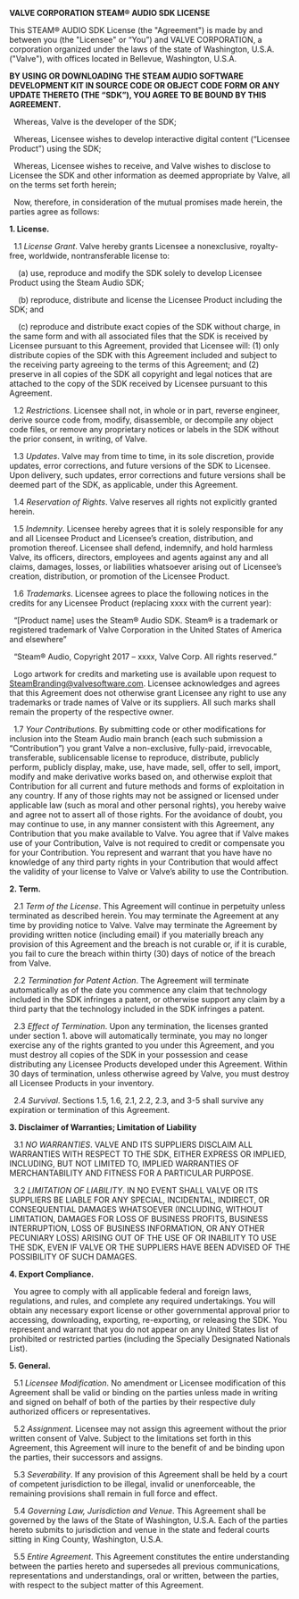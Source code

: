 **VALVE CORPORATION**
**STEAM&reg; AUDIO SDK LICENSE**

This STEAM&reg; AUDIO SDK License (the "Agreement") is made by and between you (the "Licensee" or “You”) and VALVE CORPORATION, a corporation organized under the laws of the state of Washington, U.S.A. ("Valve"), with offices located in Bellevue, Washington, U.S.A.

**BY USING OR DOWNLOADING THE STEAM AUDIO SOFTWARE DEVELOPMENT KIT IN SOURCE CODE OR OBJECT CODE FORM OR ANY UPDATE THERETO (THE “SDK”), YOU AGREE TO BE BOUND BY THIS AGREEMENT.**

&nbsp; Whereas, Valve is the developer of the SDK;

&nbsp; Whereas, Licensee wishes to develop interactive digital content (“Licensee Product”) using the SDK;

&nbsp; Whereas, Licensee wishes to receive, and Valve wishes to disclose to Licensee the SDK and other information as deemed appropriate by Valve, all on the terms set forth herein;

&nbsp; Now, therefore, in consideration of the mutual promises made herein, the parties agree as follows:

**1. License.**

&nbsp; 1.1 *License Grant*. Valve hereby grants Licensee a nonexclusive, royalty-free, worldwide, nontransferable license to:

&nbsp; &nbsp; (a) use, reproduce and modify the SDK solely to develop Licensee Product using the Steam Audio SDK;

&nbsp; &nbsp; (b) reproduce, distribute and license the Licensee Product including the SDK; and

&nbsp; &nbsp; (c) reproduce and distribute exact copies of the SDK without charge, in the same form and with all associated files that the SDK is received by Licensee pursuant to this Agreement, provided that Licensee will: (1) only distribute copies of the SDK with this Agreement included and subject to the receiving party agreeing to the terms of this Agreement; and (2) preserve in all copies of the SDK all copyright and legal notices that are attached to the copy of the SDK received by Licensee pursuant to this Agreement.

&nbsp; 1.2 *Restrictions*. Licensee shall not, in whole or in part, reverse engineer, derive source code from, modify, disassemble, or decompile any object code files, or remove any proprietary notices or labels in the SDK without the prior consent, in writing, of Valve.

&nbsp; 1.3 *Updates*. Valve may from time to time, in its sole discretion, provide updates, error corrections, and future versions of the SDK to Licensee. Upon delivery, such updates, error corrections and future versions shall be deemed part of the SDK, as applicable, under this Agreement.

&nbsp; 1.4 *Reservation of Rights*. Valve reserves all rights not explicitly granted herein.

&nbsp; 1.5 *Indemnity*. Licensee hereby agrees that it is solely responsible for any and all Licensee Product and Licensee’s creation, distribution, and promotion thereof. Licensee shall defend, indemnify, and hold harmless Valve, its officers, directors, employees and agents against any and all claims, damages, losses, or liabilities whatsoever arising out of Licensee’s creation, distribution, or promotion of the Licensee Product.

&nbsp; 1.6 *Trademarks*. Licensee agrees to place the following notices in the credits for any Licensee Product (replacing xxxx with the current year):

&nbsp; “\[Product name\] uses the Steam&reg; Audio SDK. Steam&reg; is a trademark or registered trademark of Valve Corporation in the United States of America and elsewhere”

&nbsp; “Steam&reg; Audio, Copyright 2017 – xxxx, Valve Corp. All rights reserved.”

&nbsp; Logo artwork for credits and marketing use is available upon request to <SteamBranding@valvesoftware.com>. Licensee acknowledges and agrees that this Agreement does not otherwise grant Licensee any right to use any trademarks or trade names of Valve or its suppliers. All such marks shall remain the property of the respective owner.

&nbsp; 1.7 *Your Contributions*. By submitting code or other modifications for inclusion into the Steam Audio main branch (each such submission a “Contribution”) you grant Valve a non-exclusive, fully-paid, irrevocable, transferable, sublicensable license to reproduce, distribute, publicly perform, publicly display, make, use, have made, sell, offer to sell, import, modify and make derivative works based on, and otherwise exploit that Contribution for all current and future methods and forms of exploitation in any country.  If any of those rights may not be assigned or licensed under applicable law (such as moral and other personal rights), you hereby waive and agree not to assert all of those rights.  For the avoidance of doubt, you may continue to use, in any manner consistent with this Agreement, any Contribution that you make available to Valve. You agree that if Valve makes use of your Contribution, Valve is not required to credit or compensate you for your Contribution. You represent and warrant that you have have no knowledge of any third party rights in your Contribution that would affect the validity of your license to Valve or Valve’s ability to use the Contribution.


**2. Term.**

&nbsp; 2.1 *Term of the License*. This Agreement will continue in perpetuity unless terminated as described herein. You may terminate the Agreement at any time by providing notice to Valve. Valve may terminate the Agreement by providing written notice (including email) if you materially breach any provision of this Agreement and the breach is not curable or, if it is curable, you fail to cure the breach within thirty (30) days of notice of the breach from Valve.

&nbsp; 2.2 *Termination for Patent Action*. The Agreement will terminate automatically as of the date you commence any claim that technology included in the SDK infringes a patent, or otherwise support any claim by a third party that the technology included in the SDK infringes a patent.

&nbsp; 2.3 *Effect of Termination*. Upon any termination, the licenses granted under section 1. above will automatically terminate, you may no longer exercise any of the rights granted to you under this Agreement, and you must destroy all copies of the SDK in your possession and cease distributing any Licensee Products developed under this Agreement. Within 30 days of termination, unless otherwise agreed by Valve, you must destroy all Licensee Products in your inventory.

&nbsp; 2.4 *Survival*. Sections 1.5, 1.6, 2.1, 2.2, 2.3, and 3-5 shall survive any expiration or termination of this Agreement.

**3. Disclaimer of Warranties; Limitation of Liability**

&nbsp; 3.1 *NO WARRANTIES*. VALVE AND ITS SUPPLIERS DISCLAIM ALL WARRANTIES WITH RESPECT TO THE SDK, EITHER EXPRESS OR IMPLIED, INCLUDING, BUT NOT LIMITED TO, IMPLIED WARRANTIES OF MERCHANTABILITY AND FITNESS FOR A PARTICULAR PURPOSE.

&nbsp; 3.2 *LIMITATION OF LIABILITY*. IN NO EVENT SHALL VALVE OR ITS SUPPLIERS BE LIABLE FOR ANY SPECIAL, INCIDENTAL, INDIRECT, OR CONSEQUENTIAL DAMAGES WHATSOEVER (INCLUDING, WITHOUT LIMITATION, DAMAGES FOR LOSS OF BUSINESS PROFITS, BUSINESS INTERRUPTION, LOSS OF BUSINESS INFORMATION, OR ANY OTHER PECUNIARY LOSS) ARISING OUT OF THE USE OF OR INABILITY TO USE THE SDK, EVEN IF VALVE OR THE SUPPLIERS HAVE BEEN ADVISED OF THE POSSIBILITY OF SUCH DAMAGES.

**4. Export Compliance.**

&nbsp; You agree to comply with all applicable federal and foreign laws, regulations, and rules, and complete any required undertakings. You will obtain any necessary export license or other governmental approval prior to accessing, downloading, exporting, re-exporting, or releasing the SDK. You represent and warrant that you do not appear on any United States list of prohibited or restricted parties (including the Specially Designated Nationals List).

**5. General.**

&nbsp; 5.1 *Licensee Modification*. No amendment or Licensee modification of this Agreement shall be valid or binding on the parties unless made in writing and signed on behalf of both of the parties by their respective duly authorized officers or representatives.

&nbsp; 5.2 *Assignment*. Licensee may not assign this agreement without the prior written consent of Valve. Subject to the limitations set forth in this Agreement, this Agreement will inure to the benefit of and be binding upon the parties, their successors and assigns.

&nbsp; 5.3 *Severability*. If any provision of this Agreement shall be held by a court of competent jurisdiction to be illegal, invalid or unenforceable, the remaining provisions shall remain in full force and effect.

&nbsp; 5.4 *Governing Law, Jurisdiction and Venue*. This Agreement shall be governed by the laws of the State of Washington, U.S.A. Each of the parties hereto submits to jurisdiction and venue in the state and federal courts sitting in King County, Washington, U.S.A.

&nbsp; 5.5 *Entire Agreement*. This Agreement constitutes the entire understanding between the parties hereto and supersedes all previous communications, representations and understandings, oral or written, between the parties, with respect to the subject matter of this Agreement.

